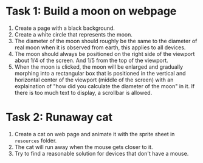 # Task 1: Build a moon on webpage

1. Create a page with a black background.
2. Create a white circle that represents the moon.
3. The diameter of the moon should roughly be the same to the diameter of real moon when it is observed from earth, this applies to all devices.
4. The moon should always be positioned on the right side of the viewport about 1/4 of the screen. And 1/5 from the top of the viewport.
5. When the moon is clicked, the moon will be enlarged and gradually morphing into a rectangular box that is positioned in the vertical and horizontal center of the viewport (middle of the screen) with an explaination of "how did you calculate the diameter of the moon" in it. If there is too much text to display, a scrollbar is allowed.

# Task 2: Runaway cat

1. Create a cat on web page and animate it with the sprite sheet in `resources` folder.
2. The cat will run away when the mouse gets closer to it.
3. Try to find a reasonable solution for devices that don't have a mouse.
